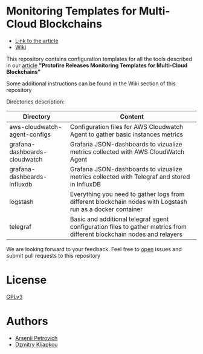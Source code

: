 # Monitoring Templates for Multi-Cloud Blockchains

- [Link to the article]()
- [Wiki](https://github.com/protofire/monitoring/wiki)

This repository contains configuration templates for all the tools described in our [article]() **"Protofire Releases Monitoring Templates for Multi-Cloud Blockchains"**

Some additional instructions can be found in the Wiki section of this repository

Directories description:

| Directory                    | Content                                                                        |
| ---------------------------- | ------------------------------------------------------------------------------ |
| aws-cloudwatch-agent-configs | Configuration files for AWS Cloudwatch Agent to gather basic instances metrics |
| grafana-dashboards-cloudwatch | Grafana JSON-dashboards to vizualize metrics collected with AWS CloudWatch Agent |
| grafana-dashboards-influxdb | Grafana JSON-dashboards to vizualize metrics collected with Telegraf and stored in InfluxDB |
| logstash | Everything you need to gather logs from different blockchain nodes with Logstash run as a docker container |
| telegraf | Basic and additional telegraf agent configuration files to gather metrics from different blockchain nodes and relayers |

We are looking forward to your feedback. Feel free to [open](https://github.com/protofire/monitoring/issues) issues and submit pull requests to this repository

# License

[GPLv3](https://github.com/protofire/monitoring/blob/main/LICENSE)

# Authors

- [Arsenii Petrovich](https://github.com/ArseniiPetrovich)
- [Dzmitry Kliapkou](https://github.com/dzmitrykliapkou)
